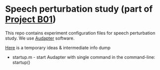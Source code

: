 # Speech perturbation study (part of [Project B01](https://www.sfb1287.uni-potsdam.de/en/project-b01/))

This repo contains experiment configuration files for speech perturbation study. We use [Audapter](https://github.com/shanqing-cai/audapter_matlab) software.

[Here](https://docs.google.com/document/d/1pt3p0cmbwElOVW5KwChy10m2m4fpoTYiojTliaSyU_A/edit?usp=sharing) is a temporary ideas & intermediate info dump 

* startup.m - start Audapter with single command in the command-line: startup()
